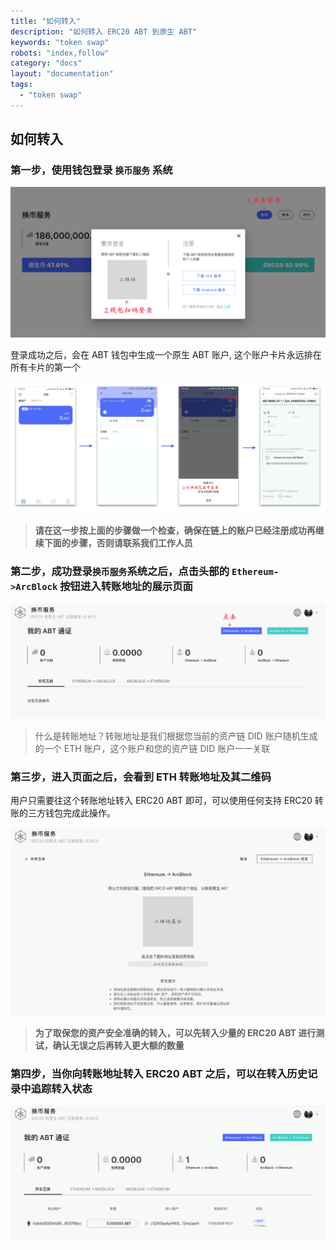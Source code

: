 ```yaml
---
title: "如何转入"
description: "如何转入 ERC20 ABT 到原生 ABT"
keywords: "token swap"
robots: "index,follow"
category: "docs"
layout: "documentation"
tags:
  - "token swap"
---
```


## 如何转入

### 第一步，使用钱包登录 `换币服务` 系统

![](../imgs/login_system.png)

登录成功之后，会在 ABT 钱包中生成一个原生 ABT 账户, 这个账户卡片永远排在所有卡片的第一个

![](../imgs/native_abt_account.png)

> **请在这一步按上面的步骤做一个检查，确保在链上的账户已经注册成功再继续下面的步骤，否则请联系我们工作人员**

### 第二步，成功登录`换币服务`系统之后，点击头部的 `Ethereum->ArcBlock` 按钮进入转账地址的展示页面

![](../imgs/enter_deposit.png)

> 什么是转账地址？转账地址是我们根据您当前的资产链 DID 账户随机生成的一个 ETH 账户，这个账户和您的资产链 DID 账户一一关联

### 第三步，进入页面之后，会看到 ETH 转账地址及其二维码

用户只需要往这个转账地址转入 ERC20 ABT 即可，可以使用任何支持 ERC20 转账的三方钱包完成此操作。

![](../imgs/controll_address.png)

> **为了取保您的资产安全准确的转入，可以先转入少量的 ERC20 ABT 进行测试，确认无误之后再转入更大额的数量**

### 第四步，当你向转账地址转入 ERC20 ABT 之后，可以在转入历史记录中追踪转入状态

![](../imgs/deposit_history.png)



